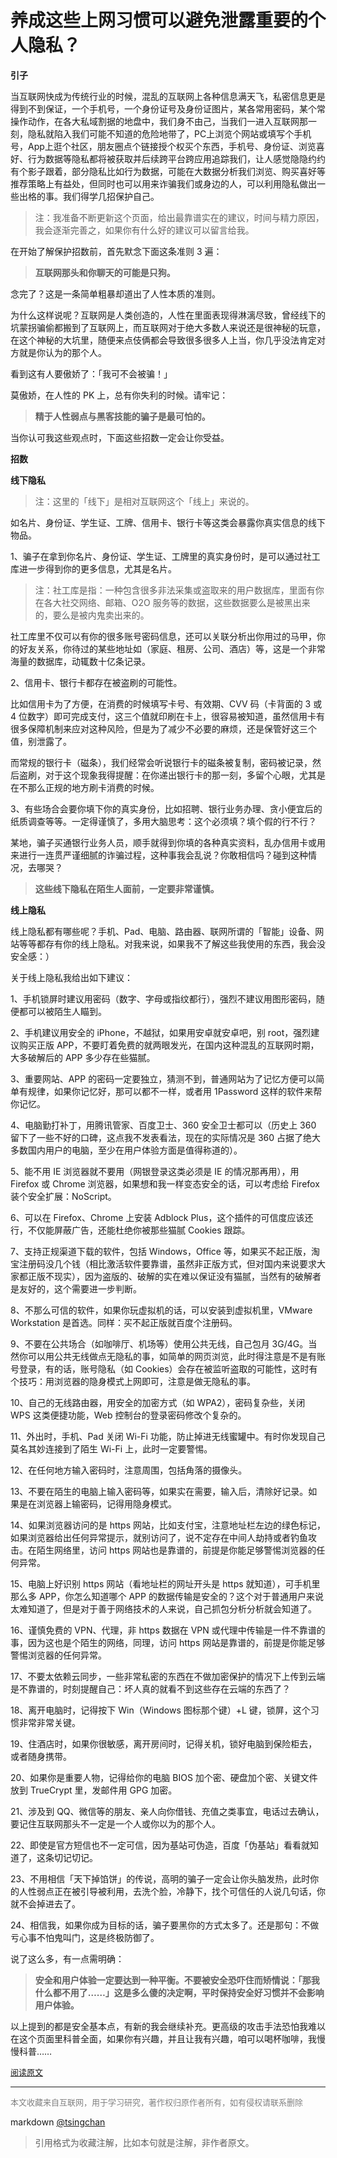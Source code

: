 养成这些上网习惯可以避免泄露重要的个人隐私？
======================


**引子**

当互联网快成为传统行业的时候，混乱的互联网上各种信息满天飞，私密信息更是得到不到保证，一个手机号，一个身份证号及身份证图片，某各常用密码，某个常操作动作，在各大私域割据的地盘中，我们身不由己，当我们一进入互联网那一刻，隐私就陷入我们可能不知道的危险地带了，PC上浏览个网站或填写个手机号，App上逛个社区，朋友圈点个链接授个权买个东西，手机号、身份证、浏览喜好、行为数据等隐私都将被获取并后续跨平台跨应用追踪我们，让人感觉隐隐约约有个影子跟着，部分隐私比如行为数据，可能在大数据分析我们浏览、购买喜好等推荐策略上有益处，但同时也可以用来诈骗我们或身边的人，可以利用隐私做出一些出格的事。我们得学几招保护自己。

> 注：我准备不断更新这个页面，给出最靠谱实在的建议，时间与精力原因，我会逐渐完善之，如果你有什么好的建议可以留言给我。

在开始了解保护招数前，首先默念下面这条准则 3 遍：

> **互联网那头和你聊天的可能是只狗。**

念完了？这是一条简单粗暴却道出了人性本质的准则。

为什么这样说呢？互联网是人类创造的，人性在里面表现得淋漓尽致，曾经线下的坑蒙拐骗偷都搬到了互联网上，而互联网对于绝大多数人来说还是很神秘的玩意，在这个神秘的大坑里，随便来点伎俩都会导致很多很多人上当，你几乎没法肯定对方就是你认为的那个人。

看到这有人要傲娇了：「我可不会被骗！」

莫傲娇，在人性的 PK 上，总有你失利的时候。请牢记：

> **精于人性弱点与黑客技能的骗子是最可怕的。**

当你认可我这些观点时，下面这些招数一定会让你受益。

**招数**

**线下隐私**

> 注：这里的「线下」是相对互联网这个「线上」来说的。

如名片、身份证、学生证、工牌、信用卡、银行卡等这类会暴露你真实信息的线下物品。

1、骗子在拿到你名片、身份证、学生证、工牌里的真实身份时，是可以通过社工库进一步得到你的更多信息，尤其是名片。

> 注：社工库是指：一种包含很多非法采集或盗取来的用户数据库，里面有你在各大社交网络、邮箱、O2O 服务等的数据，这些数据要么是被黑出来的，要么是被内鬼卖出来的。

社工库里不仅可以有你的很多账号密码信息，还可以关联分析出你用过的马甲，你的好友关系，你待过的某些地址如（家庭、租房、公司、酒店）等，这是一个非常海量的数据库，动辄数十亿条记录。

2、信用卡、银行卡都存在被盗刷的可能性。

比如信用卡为了方便，在消费的时候填写卡号、有效期、CVV 码（卡背面的 3 或 4 位数字）即可完成支付，这三个值就印刷在卡上，很容易被知道，虽然信用卡有很多保障机制来应对这种风险，但是为了减少不必要的麻烦，还是保管好这三个值，别泄露了。

而常规的银行卡（磁条），我们经常会听说银行卡的磁条被复制，密码被记录，然后盗刷，对于这个现象我得提醒：在你递出银行卡的那一刻，多留个心眼，尤其是在不那么正规的地方刷卡消费的时候。

3、有些场合会要你填下你的真实身份，比如招聘、银行业务办理、贪小便宜后的纸质调查等等。一定得谨慎了，多用大脑思考：这个必须填？填个假的行不行？

某地，骗子买通银行业务人员，顺手就得到你填的各种真实资料，乱办信用卡或用来进行一连贯严谨细腻的诈骗过程，这种事我会乱说？你敢相信吗？碰到这种情况，去哪哭？

> **这些线下隐私在陌生人面前，一定要非常谨慎。**

**线上隐私**

线上隐私都有哪些呢？手机、Pad、电脑、路由器、联网所谓的「智能」设备、网站等等都存有你的线上隐私。对我来说，如果我不了解这些我使用的东西，我会没安全感：）

关于线上隐私我给出如下建议：

1、手机锁屏时建议用密码（数字、字母或指纹都行），强烈不建议用图形密码，随便都可以被陌生人瞄到。

2、手机建议用安全的 iPhone，不越狱，如果用安卓就安卓吧，别 root，强烈建议购买正版 APP，不要盯着免费的就两眼发光，在国内这种混乱的互联网时期，大多破解后的 APP 多少存在些猫腻。

3、重要网站、APP 的密码一定要独立，猜测不到，普通网站为了记忆方便可以简单有规律，如果你记忆好，那可以都不一样，或者用 1Password 这样的软件来帮你记忆。

4、电脑勤打补丁，用腾讯管家、百度卫士、360 安全卫士都可以（历史上 360 留下了一些不好的口碑，这点我不发表看法，现在的实际情况是 360 占据了绝大多数国内用户的电脑，至少在用户体验方面是值得称道的）。

5、能不用 IE 浏览器就不要用（网银登录这类必须是 IE 的情况那再用），用 Firefox 或 Chrome 浏览器，如果想和我一样变态安全的话，可以考虑给 Firefox 装个安全扩展：NoScript。

6、可以在 Firefox、Chrome 上安装 Adblock Plus，这个插件的可信度应该还行，不仅能屏蔽广告，还能杜绝你被那些猫腻 Cookies 跟踪。

7、支持正规渠道下载的软件，包括 Windows，Office 等，如果买不起正版，淘宝注册码没几个钱（相比激活软件要靠谱，虽然非正版方式，但对国内来说要求大家都正版不现实），因为盗版的、破解的实在难以保证没有猫腻，当然有的破解者是友好的，这个需要进一步判断。

8、不那么可信的软件，如果你玩虚拟机的话，可以安装到虚拟机里，VMware Workstation 是首选。同样：买不起正版就百度个注册码。

9、不要在公共场合（如咖啡厅、机场等）使用公共无线，自己包月 3G/4G。当然你可以用公共无线做点无隐私的事，如简单的网页浏览，此时得注意是不是有账号登录，有的话，账号隐私（如 Cookies）会存在被监听盗取的可能性，这时有个技巧：用浏览器的隐身模式上网即可，注意是做无隐私的事。

10、自己的无线路由器，用安全的加密方式（如 WPA2），密码复杂些，关闭 WPS 这类便捷功能，Web 控制台的登录密码修改个复杂的。

11、外出时，手机、Pad 关闭 Wi-Fi 功能，防止掉进无线蜜罐中。有时你发现自己莫名其妙连接到了陌生 Wi-Fi 上，此时一定要警惕。

12、在任何地方输入密码时，注意周围，包括角落的摄像头。

13、不要在陌生的电脑上输入密码等，如果实在需要，输入后，清除好记录。如果是在浏览器上输密码，记得用隐身模式。

14、如果浏览器访问的是 https 网站，比如支付宝，注意地址栏左边的绿色标记，如果浏览器给出任何异常提示，就别访问了，说不定存在中间人劫持或者钓鱼攻击。在陌生网络里，访问 https 网站也是靠谱的，前提是你能足够警惕浏览器的任何异常。

15、电脑上好识别 https 网站（看地址栏的网址开头是 https 就知道），可手机里那么多 APP，你怎么知道哪个 APP 的数据传输是安全的？这个对于普通用户来说太难知道了，但是对于善于网络技术的人来说，自己抓包分析分析就会知道了。

16、谨慎免费的 VPN、代理，非 https 数据在 VPN 或代理中传输是一件不靠谱的事，因为这也是个陌生的网络，同理，访问 https 网站是靠谱的，前提是你能足够警惕浏览器的任何异常。

17、不要太依赖云同步，一些非常私密的东西在不做加密保护的情况下上传到云端是不靠谱的，时刻提醒自己：坏人真的就看不到这些存在云端的东西了？

18、离开电脑时，记得按下 Win（Windows 图标那个键）+L 键，锁屏，这个习惯非常非常关键。

19、住酒店时，如果你很敏感，离开房间时，记得关机，锁好电脑到保险柜去，或者随身携带。

20、如果你是重要人物，记得给你的电脑 BIOS 加个密、硬盘加个密、关键文件放到 TrueCrypt 里，发邮件用 GPG 加密。

21、涉及到 QQ、微信等的朋友、亲人向你借钱、充值之类事宜，电话过去确认，要记住互联网那头不一定是一个人或你以为的那个人。

22、即使是官方短信也不一定可信，因为基站可伪造，百度「伪基站」看看就知道了，这条切记切记。

23、不用相信「天下掉馅饼」的传说，高明的骗子一定会让你头脑发热，此时你的人性弱点正在被引导被利用，去洗个脸，冷静下，找个可信任的人说几句话，你就不会掉进去了。

24、相信我，如果你成为目标的话，骗子要黑你的方式太多了。还是那句：不做亏心事不怕鬼叫门，这是终极防御了。

说了这么多，有一点需明确：

> **安全和用户体验一定要达到一种平衡。不要被安全恐吓住而矫情说：「那我什么都不用了……」这是多么傻的决定啊，平时保持安全好习惯并不会影响用户体验。**

以上提到的都是安全基本点，有新的我会继续补充。更高级的攻击手法恐怕我难以在这个页面里科普全面，如果你有兴趣，并且让我有兴趣，咱可以喝杯咖啡，我慢慢科普……



<font size=2 color=grey>[阅读原文](http://daily.zhihu.com/story/4416855)</font>


----
<font size=2 color='grey'>本文收藏来自互联网，用于学习研究，著作权归原作者所有，如有侵权请联系删除</font>

markdown [@tsingchan](https://github.com/tsingchan) 

> 引用格式为收藏注解，比如本句就是注解，非作者原文。
